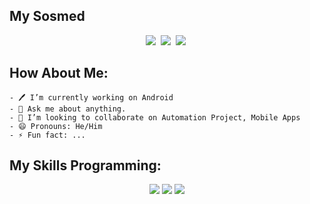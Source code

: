 <p>

## My Sosmed
<center>
    <a href="https://t.me/Bayu1505"><img src="https://img.shields.io/badge/telegram-Bayu15-red?style=red&logo=telegram"></a>&nbsp;
    <a href="https://www.facebook.com/bayy.gns.3"><img src="https://img.shields.io/badge/facebook-Bayu%20Candra%20ID-blue?style=blue&logo=facebook"></a>&nbsp;
    <a href="https://www.instagram.com/bayucndra__"><img src="https://img.shields.io/badge/instagram-bayucndra____-orange?style=instagram&logo=instagram"></a>&nbsp;

</p></center>
<p>

## How About Me:

	- 🖊️ I’m currently working on Android
	- 💬 Ask me about anything.
	- 👯 I’m looking to collaborate on Automation Project, Mobile Apps
	- 😄 Pronouns: He/Him
    - ⚡ Fun fact: ...
</p>

<p>
	
## My Skills Programming:
<center>
         <img src="https://img.shields.io/badge/HTML-50%25-blue"></a>
         <img src="https://img.shields.io/badge/Shell-75%25-green"></a>
         <img src="https://img.shields.io/badge/Php-40%25-red"></a>
         </p></center>
